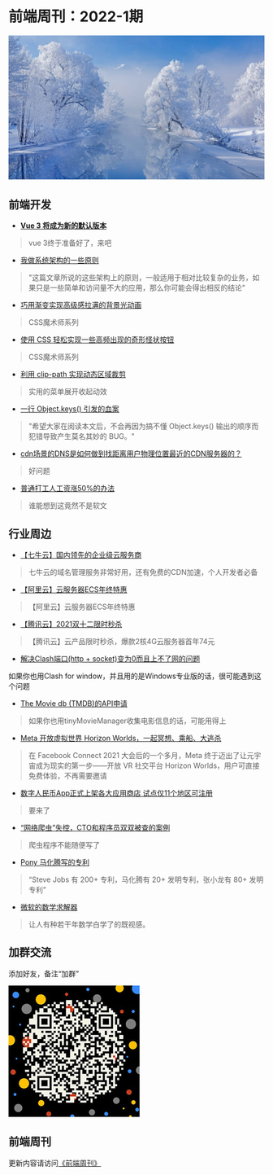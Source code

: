 # 前端周刊：2022-1期

[![](/img/bing/20220106.jpg?imageMogr2/thumbnail/960x)](https://cn.bing.com/search?q=冬日里的科赫尔湖)

## 前端开发

- [**Vue 3 将成为新的默认版本**](https://zhuanlan.zhihu.com/p/460055155)

> vue 3终于准备好了，来吧

- [我做系统架构的一些原则](https://coolshell.cn/articles/21672.html)

> "这篇文章所说的这些架构上的原则，一般适用于相对比较复杂的业务，如果只是一些简单和访问量不大的应用，那么你可能会得出相反的结论"

- [巧用渐变实现高级感拉满的背景光动画 ](https://www.cnblogs.com/coco1s/p/15596920.html)

> CSS魔术师系列

- [使用 CSS 轻松实现一些高频出现的奇形怪状按钮](https://www.cnblogs.com/coco1s/p/15627657.html)

> CSS魔术师系列

- [利用 clip-path 实现动态区域裁剪](https://www.cnblogs.com/coco1s/p/15696704.html)

> 实用的菜单展开收起动效

- [一行 Object.keys() 引发的血案](https://4ark.me/post/how-object-keys-work.html)

> "希望大家在阅读本文后，不会再因为搞不懂 Object.keys() 输出的顺序而犯错导致产生莫名其妙的 BUG。"

- [cdn场景的DNS是如何做到找距离用户物理位置最近的CDN服务器的？](https://www.zhihu.com/question/26410092?from=profile_question_card)

> 好问题

- [普通打工人工资涨50%的办法](https://mp.weixin.qq.com/s/_ARzFgiDQaxeZUIXoP3egw)

> 谁能想到这竟然不是软文

## 行业周边

- [【七牛云】国内领先的企业级云服务商](https://marketing.qiniu.com/cps/redirect?redirect_id=4&cps_key=1hfwb75ib2jbm)

> 七牛云的域名管理服务非常好用，还有免费的CDN加速，个人开发者必备

- [【阿里云】云服务器ECS年终特惠](https://www.aliyun.com/daily-act/ecs/fy22-12-yure?userCode=y31qmczl)

> 【阿里云】云服务器ECS年终特惠

- [【腾讯云】2021双十二限时秒杀](https://cloud.tencent.com/act/cps/redirect?redirect=1077&cps_key=55b0d6026f97f5980bceec15fcefa0af&from=console)

> 【腾讯云】云产品限时秒杀，爆款2核4G云服务器首年74元

- [解决Clash端口(http + socket)变为0而且上不了网的问题](https://blog.csdn.net/m0_38072683/article/details/120949929)

如果你也用Clash for window，并且用的是Windows专业版的话，很可能遇到这个问题

- [The Movie db (TMDB)的API申请](https://www.cnblogs.com/xujiahui/p/7196090.html)

> 如果你也用tinyMovieManager收集电影信息的话，可能用得上

- [Meta 开放虚拟世界 Horizon Worlds，一起冥想、乘船、大逃杀](https://www.ifanr.com/1459851)

> 在 Facebook Connect 2021 大会后的一个多月，Meta 终于迈出了让元宇宙成为现实的第一步——开放 VR 社交平台 Horizon Worlds，用户可直接免费体验，不再需要邀请

- [数字人民币App正式上架各大应用商店 试点仅11个地区可注册](https://www.cnbeta.com/articles/tech/1221829.htm)

> 要来了

- [“网络爬虫”失控，CTO和程序员双双被查的案例](https://mp.weixin.qq.com/s/2FjIBOqNYeH4cZrx_3Qwuw)

> 爬虫程序不能随便写了

- [Pony 马化腾写的专利](https://mp.weixin.qq.com/s/MjdyOUNZ4nKZw89y4vDgTg)

> “Steve Jobs 有 200+ 专利，马化腾有 20+ 发明专利，张小龙有 80+ 发明专利”

- [微软的数学求解器](https://mathsolver.microsoft.com/zh)

> 让人有种若干年数学白学了的既视感。

## 加群交流

添加好友，备注“加群”

![refned_x](../img/a/refined-x.jpg)

## 前端周刊

更新内容请访问[《前端周刊》](https://frontend-weekly.com/)
